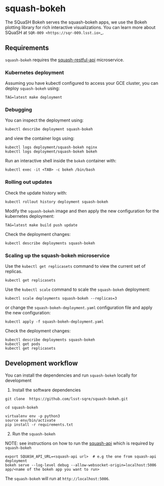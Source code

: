 # squash-bokeh

The SQuaSH Bokeh serves the squash-bokeh apps, we use the Bokeh plotting library for rich interactive visualizations. You can learn more about SQuaSH at `SQR-009 <https://sqr-009.lsst.io>`_.


## Requirements 

`squash-bokeh` requires the [squash-restful-api](https://github.com/lsst-sqre/squash-restful-api) microservice.

### Kubernetes deployment

Assuming you have kubectl configured to access your GCE cluster, you can deploy `squash-bokeh` using:

```
TAG=latest make deployment
```

### Debugging

You can inspect the deployment using:

```
kubectl describe deployment squash-bokeh
```

and view the container logs using:

```
kubectl logs deployment/squash-bokeh nginx
kubectl logs deployment/squash-bokeh bokeh
```

Run an interactive shell inside the `bokeh` container with:

```
kubectl exec -it <TAB> -c bokeh /bin/bash
```

### Rolling out updates

Check the update history with:

```
kubectl rollout history deployment squash-bokeh
```

Modify the `squash-bokeh` image and then apply the new configuration for the kubernetes deployment:
  
```
TAG=latest make build push update
```

Check the deployment changes:

```
kubectl describe deployments squash-bokeh
```

### Scaling up the squash-bokeh microservice

Use the `kubectl get replicasets` command to view the current set of replicas.

```
kubectl get replicasets
```

Use the `kubectl scale` command to scale the `squash-bokeh` deployment:

```
kubectl scale deployments squash-bokeh --replicas=3
```

or change the `squash-bokeh-deployment.yaml` configuration file and apply the new configuration:

```
kubectl apply -f squash-bokeh-deployment.yaml
```

Check the deployment changes:

```
kubectl describe deployments squash-bokeh
kubectl get pods
kubectl get replicasets
```

## Development workflow


You can install the dependencies and run `squash-bokeh` locally for development

1. Install the software dependencies
```
git clone  https://github.com/lsst-sqre/squash-bokeh.git

cd squash-bokeh

virtualenv env -p python3
source env/bin/activate
pip install -r requirements.txt
```

2. Run the `squash-bokeh` 

NOTE: see instructions on how to run the [squash-api](https://github.com/lsst-sqre/squash-api)
 which is required by `squash-bokeh`

```
export SQUASH_API_URL=<squash-api url>  # e.g the one from squash-api deployment
bokeh serve --log-level debug --allow-websocket-origin=localhost:5006 app/<name of the bokeh app you want to run>
```

The `squash-bokeh` will run at `http://localhost:5006`. 

